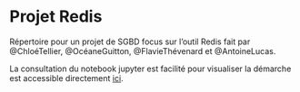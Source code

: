 # Projet Redis

Répertoire pour un projet de SGBD focus sur l’outil Redis fait par @ChloéTellier, @OcéaneGuitton, @FlavieThévenard et @AntoineLucas.

La consultation du notebook jupyter est facilité pour visualiser la démarche est accessible directement [ici](https://github.com/antoinelucasfra/redis_project/blob/main/redis_notebook.ipynb).

